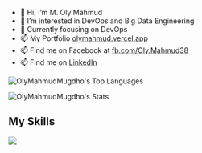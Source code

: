 
- 👋 Hi, I’m M. Oly Mahmud
- 👀 I’m interested in DevOps and Big Data Engineering
- 🌱 Currently focusing on DevOps
- 📫 My Portfolio [olymahmud.vercel.app](https://olymahmud.vercel.app)
- 📫 Find me on Facebook at [fb.com/Oly.Mahmud38](https://www.fb.com/Oly.Mahmud38)
- 📫 Find me on [LinkedIn](https://www.linkedin.com/in/olymahmud/)

![OlyMahmudMugdho's Top Languages](https://github-readme-stats.vercel.app/api/top-langs/?username=OlyMahmudMugdho&theme=gruvbox&show_icons=true&hide_border=true&layout=compact)


![OlyMahmudMugdho's Stats](https://github-readme-stats.vercel.app/api?username=OlyMahmudMugdho&theme=gruvbox&show_icons=true&hide_border=true&count_private=false)

## My Skills

 ![](https://skillicons.dev/icons?i=c,cpp,cs,java,kotlin,python,javascript,react,nodejs,express,mongo,postgres,mysql,linux&theme=dark)
